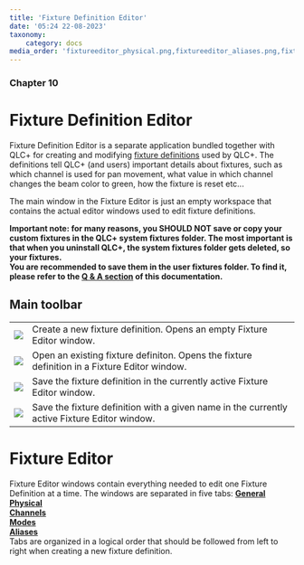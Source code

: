 ```yaml
---
title: 'Fixture Definition Editor'
date: '05:24 22-08-2023'
taxonomy:
    category: docs
media_order: 'fixtureeditor_physical.png,fixtureeditor_aliases.png,fixtureeditor_channel_color.png,fixtureeditor_channel_gobo.png,fixtureeditor_channel_preset.png,fixtureeditor_channel_shutter.png,fixtureeditor_channel_wizard.png,fixtureeditor_channels.png,fixtureeditor_general.png,fixtureeditor_mode_channels.png,fixtureeditor_mode_edit_head.png,fixtureeditor_mode_heads.png'
---
```


### Chapter 10

# Fixture Definition Editor

Fixture Definition Editor is a separate application bundled together with QLC+ for creating and modifying [fixture definitions](/basics/glossary-and-concepts#fixtures) used by QLC+. The definitions tell QLC+ (and users) important details about fixtures, such as which channel is used for pan movement, what value in which channel changes the beam color to green, how the fixture is reset etc...

The main window in the Fixture Editor is just an empty workspace that contains the actual editor windows used to edit fixture definitions.

**Important note: for many reasons, you SHOULD NOT save or copy your custom fixtures in the QLC+ system fixtures folder. The most important is that when you uninstall QLC+, the system fixtures folder gets deleted, so your fixtures.  
You are recommended to save them in the user fixtures folder. To find it, please refer to the [Q & A section](/basics/questions-and-answers) of this documentation.**

Main toolbar
------------

|     |     |
| --- | --- |
| ![](/basics/filenew.png) | Create a new fixture definition. Opens an empty Fixture Editor window. |
| ![](/basics/fileopen.png) | Open an existing fixture definiton. Opens the fixture definition in a Fixture Editor window. |
| ![](/basics/filesave.png) | Save the fixture definition in the currently active Fixture Editor window. |
| ![](/basics/filesaveas.png) | Save the fixture definition with a given name in the currently active Fixture Editor window. |

Fixture Editor
==============

Fixture Editor windows contain everything needed to edit one Fixture Definition at a time. The windows are separated in five tabs: 
[**General**](general)<br>
[**Physical**](physical)<br>
[**Channels**](channels)<br>
[**Modes**](modes)<br>
[**Aliases**](aliases)<br>
Tabs are organized in a logical order that should be followed from left to right when creating a new fixture definition.
